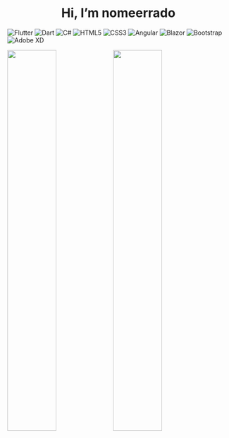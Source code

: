 <h1 align="center">Hi, I’m nomeerrado</h1>

![Flutter](https://img.shields.io/badge/Flutter-%2302569B.svg?style=for-the-badge&logo=Flutter&logoColor=white) 
![Dart](https://img.shields.io/badge/dart-%230175C2.svg?style=for-the-badge&logo=dart&logoColor=white)
![C#](https://img.shields.io/badge/c%23-%23239120.svg?style=for-the-badge&logo=c-sharp&logoColor=white) 
![HTML5](https://img.shields.io/badge/html5-%23E34F26.svg?style=for-the-badge&logo=html5&logoColor=white) 
![CSS3](https://img.shields.io/badge/css3-%231572B6.svg?style=for-the-badge&logo=css3&logoColor=white) 
![Angular](https://img.shields.io/badge/angular-%23DD0031.svg?style=for-the-badge&logo=angular&logoColor=white) 
![Blazor](https://img.shields.io/badge/blazor-%235C2D91.svg?style=for-the-badge&logo=blazor&logoColor=white) 
![Bootstrap](https://img.shields.io/badge/bootstrap-%23563D7C.svg?style=for-the-badge&logo=bootstrap&logoColor=white) 
![Adobe XD](https://img.shields.io/badge/Adobe%20XD-470137?style=for-the-badge&logo=Adobe%20XD&logoColor=#FF61F6)

<img align="left" width="47%" src="https://github-readme-stats.vercel.app/api?username=nomeerrado&show_icons=true&count_private=true&theme=radical" />

<img align="left" width="47%" src="https://github-readme-stats.vercel.app/api/top-langs/?username=nomeerrado&layout=compact&theme=radical" />

<!---
nomeerrado/nomeerrado is a ✨ special ✨ repository because its `README.md` (this file) appears on your GitHub profile.
You can click the Preview link to take a look at your changes.
--->
